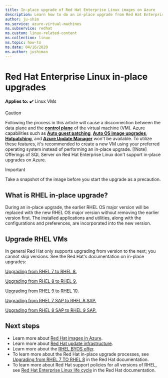 ```yaml
---
title: In-place upgrade of Red Hat Enterprise Linux images on Azure
description: Learn how to do an in-place upgrade from Red Hat Enterprise 7.x images to the latest 8.x version.
author: ju-shim
ms.service: azure-virtual-machines
ms.subservice: redhat
ms.custom: linux-related-content
ms.collection: linux
ms.topic: how-to
ms.date: 04/16/2020
ms.author: jushiman
---
```


# Red Hat Enterprise Linux in-place upgrades

**Applies to:** :heavy_check_mark: Linux VMs


> [!CAUTION]
> Following the process in this article will cause a disconnection between the data plane and the **[control plane](/azure/architecture/guide/multitenant/considerations/control-planes)** of the virtual machine (VM). Azure capabilities such as **[Auto guest patching](/azure/virtual-machines/automatic-vm-guest-patching)**, **[Auto OS image upgrades](/azure/virtual-machine-scale-sets/virtual-machine-scale-sets-automatic-upgrade)**, **[Hotpatching](/windows-server/get-started/hotpatch?toc=%2Fazure%2Fvirtual-machines%2Ftoc.json)**, and **[Azure Update Manager](/azure/update-manager/overview)** won't be available. To utilize these features, it's recommended to create a new VM using your preferred operating system instead of performing an in-place upgrade.
>[!Note]
> Offerings of SQL Server on Red Hat Enterprise Linux don't support in-place upgrades on Azure.

>[!Important]
> Take a snapshot of the image before you start the upgrade as a precaution.

## What is RHEL in-place upgrade?
During an in-place upgrade, the earlier RHEL OS major version will be replaced with the new RHEL OS major version without removing the earlier version first. The installed applications and utilities, along with the configurations and preferences, are incorporated into the new version.

## Upgrade RHEL VMs
In general Red Hat only supports upgrading from version to the next; you cannot skip versions. See the Red Hat's documentation on in-place upgrades:

[Upgrading from RHEL 7 to RHEL 8.](https://access.redhat.com/documentation/en-us/red_hat_enterprise_linux/8/html-single/upgrading_from_rhel_7_to_rhel_8/index)

[Upgrading from RHEL 8 to RHEL 9.](https://access.redhat.com/documentation/en-us/red_hat_enterprise_linux/9/html/upgrading_from_rhel_8_to_rhel_9/index)

[Upgrading from RHEL 9 to RHEL 10.](https://access.redhat.com/documentation/en-us/red_hat_enterprise_linux/10/html/upgrading_from_rhel_9_to_rhel_10/index)

[Upgrading from RHEL 7 SAP to RHEL 8 SAP.](https://access.redhat.com/solutions/5154031)

[Upgrading from RHEL 8 SAP to RHEL 9 SAP.](https://access.redhat.com/documentation/en-us/red_hat_enterprise_linux_for_sap_solutions/9/html/upgrading_sap_environments_from_rhel_8_to_rhel_9/index)


## Next steps
* Learn more about [Red Hat images in Azure](./redhat-images.md).
* Learn more about [Red Hat update infrastructure](./redhat-rhui.md).
* Learn more about the [RHEL BYOS offer](./byos.md).
* To learn more about the Red Hat in-place upgrade processes, see [Upgrading from RHEL 7 TO RHEL 8](https://access.redhat.com/documentation/en-us/red_hat_enterprise_linux/8/html-single/upgrading_from_rhel_7_to_rhel_8/index) in the Red Hat documentation.
* To learn more about Red Hat support policies for all versions of RHEL, see [Red Hat Enterprise Linux life cycle](https://access.redhat.com/support/policy/updates/errata) in the Red Hat documentation.
